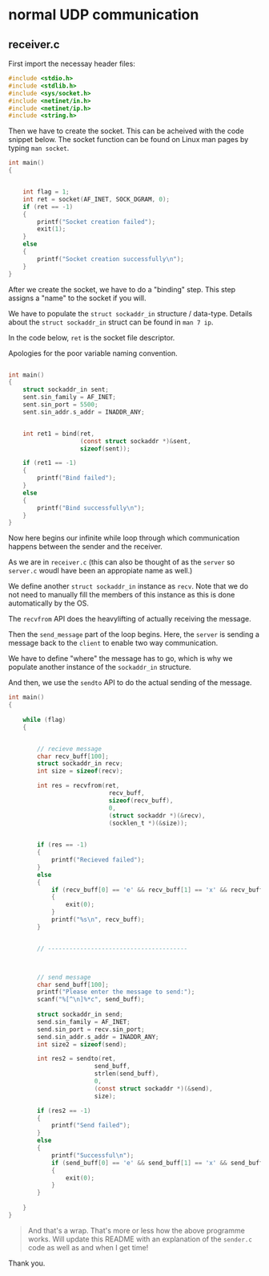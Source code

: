 # normal UDP communication




## receiver.c


First import the necessay header files:
```c
#include <stdio.h>
#include <stdlib.h>
#include <sys/socket.h>
#include <netinet/in.h>
#include <netinet/ip.h>
#include <string.h>
```



Then we have to create the socket. This can be acheived with the code snippet below.
The socket function can be found on Linux man pages by typing `man socket`.


```c
int main()
{


    int flag = 1;
    int ret = socket(AF_INET, SOCK_DGRAM, 0);
    if (ret == -1)
    {
        printf("Socket creation failed");
        exit(1);
    }
    else
    {
        printf("Socket creation successfully\n");
    }
}

```


After we create the socket, we have to do a "binding" step.
This step assigns a "name" to the socket if you will.

We have to populate the `struct sockaddr_in` structure / data-type.
Details about the `struct sockaddr_in` struct can be found in `man 7 ip`.


In the code below, `ret` is the socket file descriptor.

Apologies for the poor variable naming convention.

```c

int main() 
{
    struct sockaddr_in sent;
    sent.sin_family = AF_INET;
    sent.sin_port = 5500;
    sent.sin_addr.s_addr = INADDR_ANY;


    int ret1 = bind(ret, 
                    (const struct sockaddr *)&sent, 
                    sizeof(sent));

    if (ret1 == -1)
    {
        printf("Bind failed");
    }
    else
    {
        printf("Bind successfully\n");
    }
}

```

Now here begins our infinite while loop through which communication happens between the sender and the receiver.


As we are in `receiver.c` (this can also be thought of as the `server` so `server.c` woudl have been an appropiate name as well.)

We define another `struct sockaddr_in` instance as `recv`. Note that we do not need to manually fill the members of this instance as this is done automatically by the OS.

The `recvfrom` API does the heavylifting of actually receiving the message.




Then the `send_message` part of the loop begins. Here, the `server` is sending a message back to the `client` to enable two way communication.


We have to define "where" the message has to go, which is why we populate another instance of the `sockaddr_in` structure.


And then, we use the `sendto` API to do the actual sending of the message.




```c
int main()
{
    
    while (flag)
    {


        // recieve message
        char recv_buff[100];
        struct sockaddr_in recv;
        int size = sizeof(recv);

        int res = recvfrom(ret, 
                            recv_buff, 
                            sizeof(recv_buff), 
                            0, 
                            (struct sockaddr *)(&recv),
                            (socklen_t *)(&size));

                            
        if (res == -1)
        {
            printf("Recieved failed");
        }
        else
        {
            if (recv_buff[0] == 'e' && recv_buff[1] == 'x' && recv_buff[2] == 'i' && recv_buff[3] == 't')
            {
                exit(0);
            }
            printf("%s\n", recv_buff);
        }


        // ---------------------------------------



        // send message
        char send_buff[100];
        printf("Please enter the message to send:");
        scanf("%[^\n]%*c", send_buff);
        
        struct sockaddr_in send;
        send.sin_family = AF_INET;
        send.sin_port = recv.sin_port;
        send.sin_addr.s_addr = INADDR_ANY;
        int size2 = sizeof(send);

        int res2 = sendto(ret, 
                        send_buff, 
                        strlen(send_buff), 
                        0, 
                        (const struct sockaddr *)(&send), 
                        size);

        if (res2 == -1)
        {
            printf("Send failed");
        }
        else
        {
            printf("Successful\n");
            if (send_buff[0] == 'e' && send_buff[1] == 'x' && send_buff[2] == 'i' && send_buff[3] == 't')
            {
                exit(0);
            }
        }
        
    }
}
```





> And that's a wrap. That's more or less how the above programme works. Will update this README with an explanation of the `sender.c` code as well as and when I get time!

Thank you.

